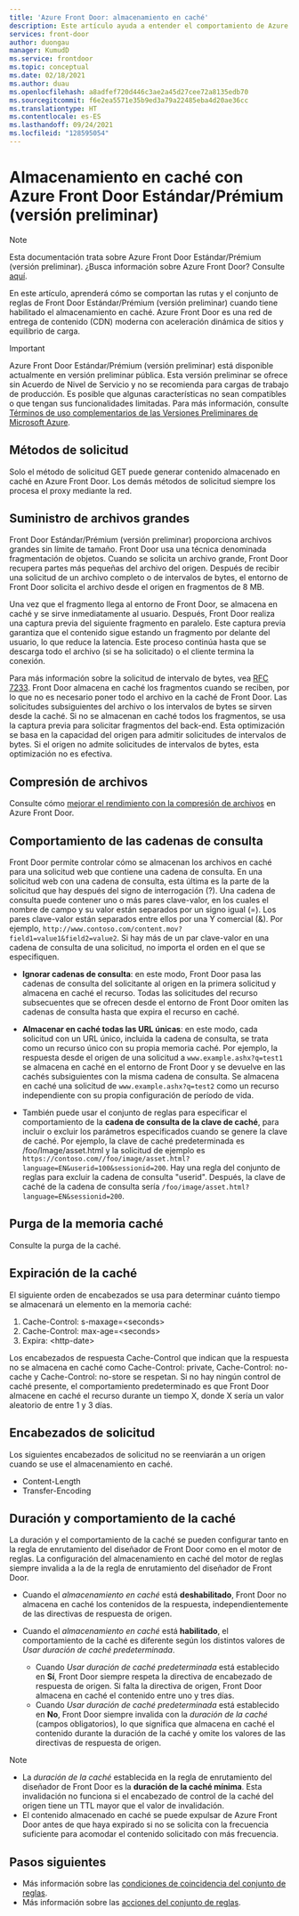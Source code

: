 ```yaml
---
title: 'Azure Front Door: almacenamiento en caché'
description: Este artículo ayuda a entender el comportamiento de Azure Front Door Estándar/Prémium con reglas de enrutamiento que han habilitado el almacenamiento en caché.
services: front-door
author: duongau
manager: KumudD
ms.service: frontdoor
ms.topic: conceptual
ms.date: 02/18/2021
ms.author: duau
ms.openlocfilehash: a8adfef720d446c3ae2a45d27cee72a8135edb70
ms.sourcegitcommit: f6e2ea5571e35b9ed3a79a22485eba4d20ae36cc
ms.translationtype: HT
ms.contentlocale: es-ES
ms.lasthandoff: 09/24/2021
ms.locfileid: "128595054"
---
```

# <a name="caching-with-azure-front-door-standardpremium-preview"></a>Almacenamiento en caché con Azure Front Door Estándar/Prémium (versión preliminar)

> [!Note]
> Esta documentación trata sobre Azure Front Door Estándar/Prémium (versión preliminar). ¿Busca información sobre Azure Front Door? Consulte [aquí](../front-door-overview.md).

En este artículo, aprenderá cómo se comportan las rutas y el conjunto de reglas de Front Door Estándar/Prémium (versión preliminar) cuando tiene habilitado el almacenamiento en caché. Azure Front Door es una red de entrega de contenido (CDN) moderna con aceleración dinámica de sitios y equilibrio de carga.

> [!IMPORTANT]
> Azure Front Door Estándar/Prémium (versión preliminar) está disponible actualmente en versión preliminar pública.
> Esta versión preliminar se ofrece sin Acuerdo de Nivel de Servicio y no se recomienda para cargas de trabajo de producción. Es posible que algunas características no sean compatibles o que tengan sus funcionalidades limitadas.
> Para más información, consulte [Términos de uso complementarios de las Versiones Preliminares de Microsoft Azure](https://azure.microsoft.com/support/legal/preview-supplemental-terms/).

## <a name="request-methods"></a>Métodos de solicitud

Solo el método de solicitud GET puede generar contenido almacenado en caché en Azure Front Door. Los demás métodos de solicitud siempre los procesa el proxy mediante la red.

## <a name="delivery-of-large-files"></a>Suministro de archivos grandes

Front Door Estándar/Prémium (versión preliminar) proporciona archivos grandes sin límite de tamaño. Front Door usa una técnica denominada fragmentación de objetos. Cuando se solicita un archivo grande, Front Door recupera partes más pequeñas del archivo del origen. Después de recibir una solicitud de un archivo completo o de intervalos de bytes, el entorno de Front Door solicita el archivo desde el origen en fragmentos de 8 MB.

Una vez que el fragmento llega al entorno de Front Door, se almacena en caché y se sirve inmediatamente al usuario. Después, Front Door realiza una captura previa del siguiente fragmento en paralelo. Este captura previa garantiza que el contenido sigue estando un fragmento por delante del usuario, lo que reduce la latencia. Este proceso continúa hasta que se descarga todo el archivo (si se ha solicitado) o el cliente termina la conexión.

Para más información sobre la solicitud de intervalo de bytes, vea [RFC 7233](https://www.rfc-editor.org/info/rfc7233).
Front Door almacena en caché los fragmentos cuando se reciben, por lo que no es necesario poner todo el archivo en la caché de Front Door. Las solicitudes subsiguientes del archivo o los intervalos de bytes se sirven desde la caché. Si no se almacenan en caché todos los fragmentos, se usa la captura previa para solicitar fragmentos del back-end. Esta optimización se basa en la capacidad del origen para admitir solicitudes de intervalos de bytes. Si el origen no admite solicitudes de intervalos de bytes, esta optimización no es efectiva.

## <a name="file-compression"></a>Compresión de archivos

Consulte cómo [mejorar el rendimiento con la compresión de archivos](how-to-compression.md) en Azure Front Door.

## <a name="query-string-behavior"></a>Comportamiento de las cadenas de consulta

Front Door permite controlar cómo se almacenan los archivos en caché para una solicitud web que contiene una cadena de consulta. En una solicitud web con una cadena de consulta, esta última es la parte de la solicitud que hay después del signo de interrogación (?). Una cadena de consulta puede contener uno o más pares clave-valor, en los cuales el nombre de campo y su valor están separados por un signo igual (=). Los pares clave-valor están separados entre ellos por una Y comercial (&). Por ejemplo, `http://www.contoso.com/content.mov?field1=value1&field2=value2`. Si hay más de un par clave-valor en una cadena de consulta de una solicitud, no importa el orden en el que se especifiquen.

* **Ignorar cadenas de consulta**: en este modo, Front Door pasa las cadenas de consulta del solicitante al origen en la primera solicitud y almacena en caché el recurso. Todas las solicitudes del recurso subsecuentes que se ofrecen desde el entorno de Front Door omiten las cadenas de consulta hasta que expira el recurso en caché.

* **Almacenar en caché todas las URL únicas**: en este modo, cada solicitud con un URL único, incluida la cadena de consulta, se trata como un recurso único con su propia memoria caché. Por ejemplo, la respuesta desde el origen de una solicitud a `www.example.ashx?q=test1` se almacena en caché en el entorno de Front Door y se devuelve en las cachés subsiguientes con la misma cadena de consulta. Se almacena en caché una solicitud de `www.example.ashx?q=test2` como un recurso independiente con su propia configuración de período de vida.
* También puede usar el conjunto de reglas para especificar el comportamiento de la **cadena de consulta de la clave de caché**, para incluir o excluir los parámetros especificados cuando se genere la clave de caché. Por ejemplo, la clave de caché predeterminada es /foo/Image/asset.html y la solicitud de ejemplo es `https://contoso.com//foo/image/asset.html?language=EN&userid=100&sessionid=200`. Hay una regla del conjunto de reglas para excluir la cadena de consulta "userid". Después, la clave de caché de la cadena de consulta sería `/foo/image/asset.html?language=EN&sessionid=200`.

## <a name="cache-purge"></a>Purga de la memoria caché

Consulte la purga de la caché.

## <a name="cache-expiration"></a>Expiración de la caché
El siguiente orden de encabezados se usa para determinar cuánto tiempo se almacenará un elemento en la memoria caché:</br>
1. Cache-Control: s-maxage=\<seconds>
2. Cache-Control: max-age=\<seconds>
3. Expira: \<http-date>

Los encabezados de respuesta Cache-Control que indican que la respuesta no se almacena en caché como Cache-Control: private, Cache-Control: no-cache y Cache-Control: no-store se respetan.  Si no hay ningún control de caché presente, el comportamiento predeterminado es que Front Door almacene en caché el recurso durante un tiempo X, donde X sería un valor aleatorio de entre 1 y 3 días.

## <a name="request-headers"></a>Encabezados de solicitud

Los siguientes encabezados de solicitud no se reenviarán a un origen cuando se use el almacenamiento en caché.
* Content-Length
* Transfer-Encoding

## <a name="cache-behavior-and-duration"></a>Duración y comportamiento de la caché

La duración y el comportamiento de la caché se pueden configurar tanto en la regla de enrutamiento del diseñador de Front Door como en el motor de reglas. La configuración del almacenamiento en caché del motor de reglas siempre invalida a la de la regla de enrutamiento del diseñador de Front Door.

* Cuando el *almacenamiento en caché* está **deshabilitado**, Front Door no almacena en caché los contenidos de la respuesta, independientemente de las directivas de respuesta de origen.

* Cuando el *almacenamiento en caché* está **habilitado**, el comportamiento de la caché es diferente según los distintos valores de *Usar duración de caché predeterminada*.
    * Cuando *Usar duración de caché predeterminada* está establecido en **Sí**, Front Door siempre respeta la directiva de encabezado de respuesta de origen. Si falta la directiva de origen, Front Door almacena en caché el contenido entre uno y tres días.
    * Cuando *Usar duración de caché predeterminada* está establecido en **No**, Front Door siempre invalida con la *duración de la caché* (campos obligatorios), lo que significa que almacena en caché el contenido durante la duración de la caché y omite los valores de las directivas de respuesta de origen. 

> [!NOTE]
> * La *duración de la caché* establecida en la regla de enrutamiento del diseñador de Front Door es la **duración de la caché mínima**. Esta invalidación no funciona si el encabezado de control de la caché del origen tiene un TTL mayor que el valor de invalidación.
> * El contenido almacenado en caché se puede expulsar de Azure Front Door antes de que haya expirado si no se solicita con la frecuencia suficiente para acomodar el contenido solicitado con más frecuencia.
>

## <a name="next-steps"></a>Pasos siguientes

* Más información sobre las [condiciones de coincidencia del conjunto de reglas](concept-rule-set-match-conditions.md).
* Más información sobre las [acciones del conjunto de reglas](concept-rule-set-actions.md).
